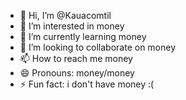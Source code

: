 - 👋 Hi, I’m @Kauacomtil
- 👀 I’m interested in money
- 🌱 I’m currently learning money
- 💞️ I’m looking to collaborate on money
- 📫 How to reach me money
- 😄 Pronouns: money/money
- ⚡ Fun fact: i don't have money :(

<!---
Kauacomtil/Kauacomtil is a ✨ special ✨ repository because its `README.md` (this file) appears on your GitHub profile.
You can click the Preview link to take a look at your changes.
--->
